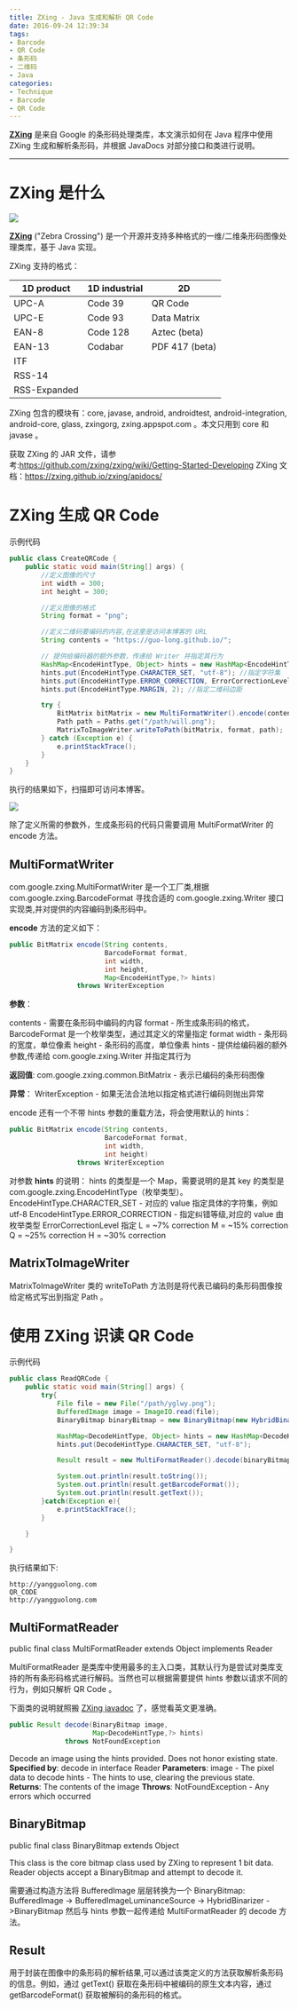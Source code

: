 ```yaml
---
title: ZXing - Java 生成和解析 QR Code
date: 2016-09-24 12:39:34
tags:
- Barcode
- QR Code
- 条形码
- 二维码
- Java
categories:
- Technique
- Barcode
- QR Code
---
```


[**ZXing**](https://github.com/zxing/zxing) 是来自 Google 的条形码处理类库，本文演示如何在 Java 程序中使用 ZXing 生成和解析条形码，并根据 JavaDocs 对部分接口和类进行说明。

<!--more-->

---

# ZXing 是什么

![](/images/barcode/zxing-horse.png)

[**ZXing**](https://github.com/zxing/zxing) ("Zebra Crossing") 是一个开源并支持多种格式的一维/二维条形码图像处理类库，基于 Java 实现。

ZXing 支持的格式：

1D product | 1D industrial | 2D
--- | --- | ---
UPC-A | Code 39 | QR Code
UPC-E | Code 93 | Data Matrix
EAN-8 | Code 128 | Aztec (beta)
EAN-13 | Codabar | PDF 417 (beta)
| ITF |
| RSS-14 |
| RSS-Expanded |

ZXing 包含的模块有：core, javase, android, androidtest, android-integration, android-core, glass, zxingorg, zxing.appspot.com 。本文只用到 core 和 javase 。

获取 ZXing 的 JAR 文件，请参考:<https://github.com/zxing/zxing/wiki/Getting-Started-Developing>
ZXing 文档：<https://zxing.github.io/zxing/apidocs/>

# ZXing 生成 QR Code

示例代码

```java
public class CreateQRCode {
    public static void main(String[] args) {
        //定义图像的尺寸
        int width = 300;
        int height = 300;

        //定义图像的格式
        String format = "png";

        //定义二维码要编码的内容,在这里是访问本博客的 URL
        String contents = "https://guo-long.github.io/";

        // 提供给编码器的额外参数，传递给 Writer 并指定其行为
        HashMap<EncodeHintType, Object> hints = new HashMap<EncodeHintType, Object>();
        hints.put(EncodeHintType.CHARACTER_SET, "utf-8"); //指定字符集
        hints.put(EncodeHintType.ERROR_CORRECTION, ErrorCorrectionLevel.M); //指定纠错等级
        hints.put(EncodeHintType.MARGIN, 2); //指定二维码边距

        try {
            BitMatrix bitMatrix = new MultiFormatWriter().encode(contents, BarcodeFormat.QR_CODE, width, height, hints);
            Path path = Paths.get("/path/will.png");
            MatrixToImageWriter.writeToPath(bitMatrix, format, path);
        } catch (Exception e) {
            e.printStackTrace();
        }
    }
}
```

执行的结果如下，扫描即可访问本博客。

![](/images/barcode/will.png)

除了定义所需的参数外，生成条形码的代码只需要调用 MultiFormatWriter 的 encode 方法。

## MultiFormatWriter

com.google.zxing.MultiFormatWriter 是一个工厂类,根据 com.google.zxing.BarcodeFormat 寻找合适的 com.google.zxing.Writer 接口实现类,并对提供的内容编码到条形码中。

**encode** 方法的定义如下：

```java
public BitMatrix encode(String contents,
                        BarcodeFormat format,
                        int width,
                        int height,
                        Map<EncodeHintType,?> hints)
                 throws WriterException
```

**参数**：

contents - 需要在条形码中编码的内容
format - 所生成条形码的格式，BarcodeFormat 是一个枚举类型，通过其定义的常量指定 format
width - 条形码的宽度，单位像素
height - 条形码的高度，单位像素
hints - 提供给编码器的额外参数,传递给 com.google.zxing.Writer 并指定其行为

**返回值**:
com.google.zxing.common.BitMatrix - 表示已编码的条形码图像

**异常**：
WriterException - 如果无法合法地以指定格式进行编码则抛出异常

encode 还有一个不带 hints 参数的重载方法，将会使用默认的 hints：

```java
public BitMatrix encode(String contents,
                        BarcodeFormat format,
                        int width,
                        int height)
                 throws WriterException
```

对参数 **hints** 的说明：
hints 的类型是一个 Map，需要说明的是其 key 的类型是 com.google.zxing.EncodeHintType（枚举类型）。
EncodeHintType.CHARACTER_SET - 对应的 value 指定具体的字符集，例如 utf-8
EncodeHintType.ERROR_CORRECTION - 指定纠错等级,对应的 value 由枚举类型 ErrorCorrectionLevel 指定
                                  L = ~7% correction
                                  M = ~15% correction
                                  Q = ~25% correction
                                  H = ~30% correction

## MatrixToImageWriter

MatrixToImageWriter 类的 writeToPath 方法则是将代表已编码的条形码图像按给定格式写出到指定 Path 。

# 使用 ZXing 识读 QR Code

示例代码

```java
public class ReadQRCode {
    public static void main(String[] args) {
        try{
            File file = new File("/path/yglwy.png");
            BufferedImage image = ImageIO.read(file);
            BinaryBitmap binaryBitmap = new BinaryBitmap(new HybridBinarizer(new BufferedImageLuminanceSource(image)));

            HashMap<DecodeHintType, Object> hints = new HashMap<DecodeHintType, Object>();
            hints.put(DecodeHintType.CHARACTER_SET, "utf-8");

            Result result = new MultiFormatReader().decode(binaryBitmap, hints);

            System.out.println(result.toString());
            System.out.println(result.getBarcodeFormat());
            System.out.println(result.getText());
        }catch(Exception e){
            e.printStackTrace();
        }

    }

}
```

执行结果如下:

```text
http://yangguolong.com
QR_CODE
http://yangguolong.com
```

## MultiFormatReader

public final class MultiFormatReader extends Object implements Reader

MultiFormatReader 是类库中使用最多的主入口类，其默认行为是尝试对类库支持的所有条形码格式进行解码。当然也可以根据需要提供 hints 参数以请求不同的行为，例如只解析 QR Code 。

下面类的说明就照搬 [ZXing javadoc](https://zxing.github.io/zxing/apidocs/) 了，感觉看英文更准确。

```java
public Result decode(BinaryBitmap image,
                     Map<DecodeHintType,?> hints)
              throws NotFoundException
```

Decode an image using the hints provided. Does not honor existing state.
**Specified by**:
decode in interface Reader
**Parameters**:
image - The pixel data to decode
hints - The hints to use, clearing the previous state.
**Returns**:
The contents of the image
**Throws**:
NotFoundException - Any errors which occurred

## BinaryBitmap

public final class BinaryBitmap extends Object

This class is the core bitmap class used by ZXing to represent 1 bit data. Reader objects accept a BinaryBitmap and attempt to decode it.

需要通过构造方法将 BufferedImage 层层转换为一个 BinaryBitmap:
BufferedImage -> BufferedImageLuminanceSource -> HybridBinarizer ->BinaryBitmap
然后与 hints 参数一起传递给 MultiFormatReader 的 decode 方法。

## Result

用于封装在图像中的条形码的解析结果,可以通过该类定义的方法获取解析条形码的信息。例如，通过 getText() 获取在条形码中被编码的原生文本内容，通过 getBarcodeFormat() 获取被解码的条形码的格式。
